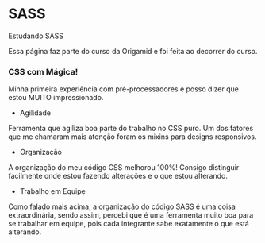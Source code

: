 # SASS
Estudando SASS

Essa página faz parte do curso da Origamid e foi feita ao decorrer do curso.

### CSS com Mágica!

Minha primeira experiência com pré-processadores e posso dizer que estou MUITO impressionado.

- Agilidade

Ferramenta que agiliza boa parte do trabalho no CSS puro. Um dos fatores que me chamaram mais atenção foram os mixins para designs responsivos. 

- Organização

A organização do meu código CSS melhorou 100%! Consigo distinguir facilmente onde estou fazendo alterações e o que estou alterando.

- Trabalho em Equipe

Como falado mais acima, a organização do código SASS é uma coisa extraordinária, sendo assim, percebi que é uma ferramenta muito boa para se trabalhar em equipe, pois cada integrante sabe exatamente o que está alterando.
